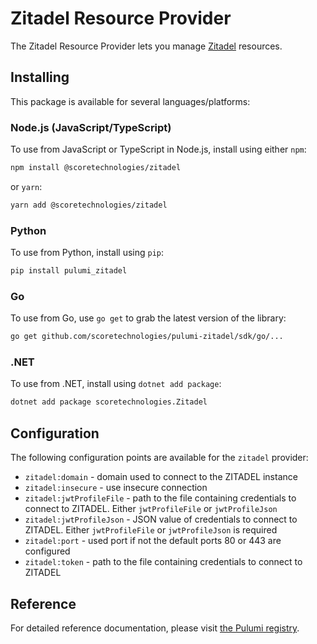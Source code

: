 # Zitadel Resource Provider

The Zitadel Resource Provider lets you manage [Zitadel](https://zitadel.com/) resources.

## Installing

This package is available for several languages/platforms:

### Node.js (JavaScript/TypeScript)

To use from JavaScript or TypeScript in Node.js, install using either `npm`:

```bash
npm install @scoretechnologies/zitadel
```

or `yarn`:

```bash
yarn add @scoretechnologies/zitadel
```

### Python

To use from Python, install using `pip`:

```bash
pip install pulumi_zitadel
```

### Go

To use from Go, use `go get` to grab the latest version of the library:

```bash
go get github.com/scoretechnologies/pulumi-zitadel/sdk/go/...
```

### .NET

To use from .NET, install using `dotnet add package`:

```bash
dotnet add package scoretechnologies.Zitadel
```

## Configuration

The following configuration points are available for the `zitadel` provider:

- `zitadel:domain` - domain used to connect to the ZITADEL instance
- `zitadel:insecure` - use insecure connection
- `zitadel:jwtProfileFile` - path to the file containing credentials to connect to ZITADEL. Either `jwtProfileFile` or `jwtProfileJson`
- `zitadel:jwtProfileJson` - JSON value of credentials to connect to ZITADEL. Either `jwtProfileFile` or `jwtProfileJson` is required
- `zitadel:port` - used port if not the default ports 80 or 443 are configured
- `zitadel:token` - path to the file containing credentials to connect to ZITADEL

## Reference

For detailed reference documentation, please visit [the Pulumi registry](https://www.pulumi.com/registry/packages/zitadel/api-docs/).
